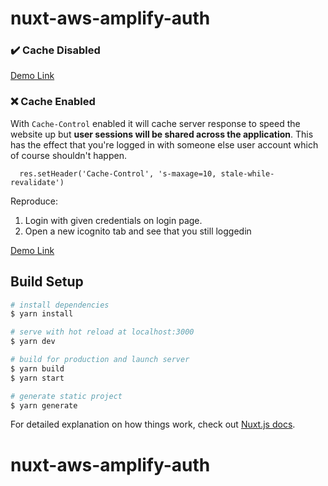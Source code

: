 # nuxt-aws-amplify-auth


### ✔️ Cache Disabled

[Demo Link](https://nuxt-aws-amplify-auth-bepxlqbvg.vercel.app/)

### ❌ Cache Enabled


With `Cache-Control` enabled it will cache server response to speed the website up but **user sessions will be shared across the application**. This has the effect that you're logged in with someone else user account which of course shouldn't happen.

```
  res.setHeader('Cache-Control', 's-maxage=10, stale-while-revalidate')
```

Reproduce: 

1. Login with given credentials on login page.
2. Open a new icognito tab and see that you still loggedin


[Demo Link](https://nuxt-aws-amplify-auth-o76ccy6cd.vercel.app/)


## Build Setup

```bash
# install dependencies
$ yarn install

# serve with hot reload at localhost:3000
$ yarn dev

# build for production and launch server
$ yarn build
$ yarn start

# generate static project
$ yarn generate
```

For detailed explanation on how things work, check out [Nuxt.js docs](https://nuxtjs.org).
# nuxt-aws-amplify-auth
